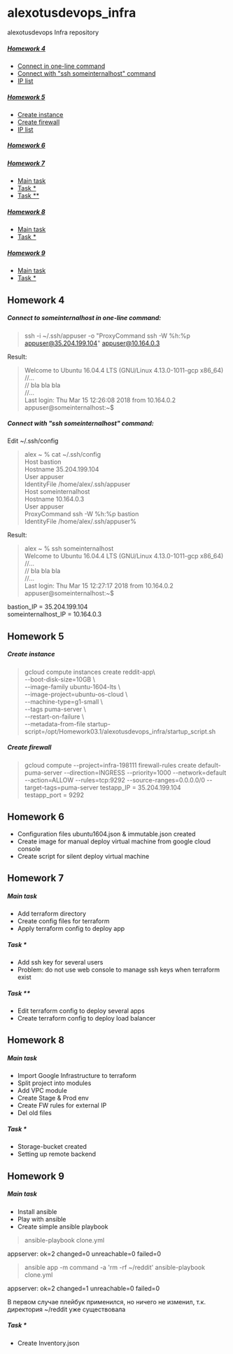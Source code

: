 # alexotusdevops_infra
alexotusdevops Infra repository

##### [Homework 4](#hw4) 
 * [Connect in one-line command](#hw41)  
 * [Connect with "ssh someinternalhost" command](#hw42) 
 * [IP list](#hw43) 
##### [Homework 5](#hw5) 
 * [Create instance](#hw51)  
 * [Create firewall](#hw52)  
 * [IP list](#hw53) 
##### [Homework 6](#hw6)  
##### [Homework 7](#hw7)  
 * [Main task](#hw71)  
 * [Task \*](#hw72)  
 * [Task \**](#hw73)  
##### [Homework 8](#hw8)  
 * [Main task](#hw81)  
 * [Task \*](#hw82)  
##### [Homework 9](#hw9)  
 * [Main task](#hw91)  
 * [Task \*](#hw92)  

<a name="hw4"></a>
## Homework 4
<a name="hw41"></a>
##### Connect to someinternalhost in one-line command:
> ssh -i ~/.ssh/appuser -o "ProxyCommand ssh -W %h:%p appuser@35.204.199.104" appuser@10.164.0.3
> > 
Result:
>    Welcome to Ubuntu 16.04.4 LTS (GNU/Linux 4.13.0-1011-gcp x86_64)  
    //...  
    // bla bla bla  
    //...  
    Last login: Thu Mar 15 12:26:08 2018 from 10.164.0.2  
    appuser@someinternalhost:~$  
>

<a name="hw42"></a>
##### Connect with "ssh someinternalhost" command:
Edit ~/.ssh/config  
> alex ~ % cat ~/.ssh/config  
Host bastion  
Hostname 35.204.199.104  
User appuser  
IdentityFile /home/alex/.ssh/appuser  
Host someinternalhost  
Hostname 10.164.0.3  
User appuser  
ProxyCommand ssh -W %h:%p bastion  
IdentityFile /home/alex/.ssh/appuser% 

Result:

>    alex ~ % ssh someinternalhost  
    Welcome to Ubuntu 16.04.4 LTS (GNU/Linux 4.13.0-1011-gcp x86_64)  
    //...  
    // bla bla bla  
    //...  
    Last login: Thu Mar 15 12:27:17 2018 from 10.164.0.2  
    appuser@someinternalhost:~$   


<a name="hw43"></a>
bastion_IP = 35.204.199.104  
someinternalhost_IP = 10.164.0.3

<a name="hw5"></a>
## Homework 5
<a name="hw51"></a>
##### Create instance
> gcloud compute instances create reddit-app\  
--boot-disk-size=10GB \  
--image-family ubuntu-1604-lts \  
--image-project=ubuntu-os-cloud \  
--machine-type=g1-small \  
--tags puma-server \  
--restart-on-failure \  
--metadata-from-file startup-script=/opt/Homework03.1/alexotusdevops_infra/startup_script.sh  
<a name="hw52"></a>
##### Create firewall
> gcloud compute --project=infra-198111 firewall-rules create default-puma-server --direction=INGRESS --priority=1000 --network=default --action=ALLOW --rules=tcp:9292 --source-ranges=0.0.0.0/0 --target-tags=puma-server
<a name="hw53"></a>
testapp_IP = 35.204.199.104  
testapp_port = 9292

<a name="hw6"></a>
## Homework 6

 - Configuration files ubuntu1604.json & immutable.json created  
 - Create image for manual deploy virtual machine from google cloud console  
 - Create script for silent deploy virtual machine  

<a name="hw7"></a>
## Homework 7
<a name="hw71"></a>
##### Main task

 - Add terraform directory  
 - Create config files for terraform  
 - Apply terraform config to deploy app   
<a name="hw72"></a>
##### Task *

 - Add ssh key for several users  
 - Problem: do not use web console to manage ssh keys when terraform exist  
<a name="hw73"></a>
##### Task **

 - Edit terraform config to deploy several apps  
 - Create terraform config to deploy load balancer  

<a name="hw8"></a>
## Homework 8
<a name="hw81"></a>
##### Main task
 - Import Google Infrastructure to terraform
 - Split project into modules
 - Add VPC module
 - Create Stage & Prod env
 - Create FW rules for external IP
 - Del old files
<a name="hw82"></a>
##### Task *
 - Storage-bucket created
 - Setting up remote backend

<a name="hw9"></a>
## Homework 9
<a name="hw91"></a>
##### Main task
 - Install ansible
 - Play with ansible
 - Create simple ansible playbook
> ansible-playbook clone.yml

appserver: ok=2 changed=0 unreachable=0 failed=0
> ansible app -m command -a 'rm -rf ~/reddit'
> ansible-playbook clone.yml

appserver: ok=2 changed=1 unreachable=0 failed=0

В первом случае плейбук применился, но ничего не изменил, т.к. директория ~/reddit уже существовала

<a name="hw92"></a>
##### Task *
 - Create Inventory.json 

